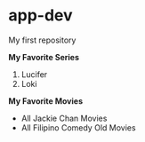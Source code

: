 # app-dev
My first repository

**My Favorite Series**
1. Lucifer
2. Loki

**My Favorite Movies**
- All Jackie Chan Movies
- All Filipino Comedy Old Movies

